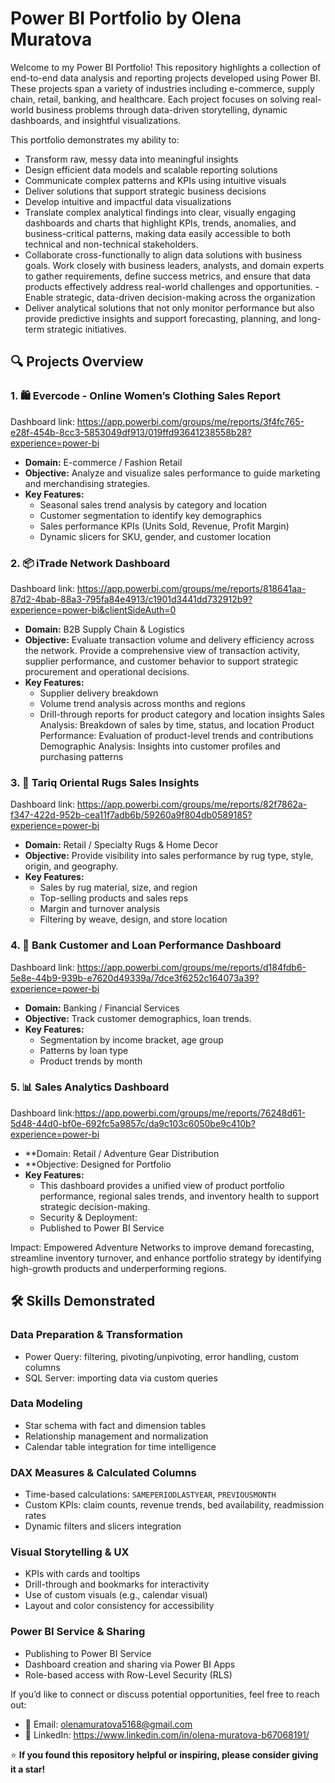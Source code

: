# Power BI Portfolio by Olena Muratova

Welcome to my Power BI Portfolio! This repository highlights a collection of end-to-end data analysis and reporting projects developed using Power BI. These projects span a variety of industries including e-commerce, supply chain, retail, banking, and healthcare. Each project focuses on solving real-world business problems through data-driven storytelling, dynamic dashboards, and insightful visualizations.

This portfolio demonstrates my ability to:
- Transform raw, messy data into meaningful insights
- Design efficient data models and scalable reporting solutions
- Communicate complex patterns and KPIs using intuitive visuals
- Deliver solutions that support strategic business decisions
- Develop intuitive and impactful data visualizations
- Translate complex analytical findings into clear, visually engaging dashboards and charts that highlight KPIs, trends, anomalies, and business-critical patterns, making data easily accessible to both technical and non-technical stakeholders.
- Collaborate cross-functionally to align data solutions with business goals. Work closely with business leaders, analysts, and domain experts to gather requirements, define success metrics, and ensure that data products effectively address real-world challenges and opportunities.
-Enable strategic, data-driven decision-making across the organization
- Deliver analytical solutions that not only monitor performance but also provide predictive insights and support forecasting, planning, and long-term strategic initiatives.



## 🔍 Projects Overview

### 1. 🛍️ Evercode - Online Women’s Clothing Sales Report
Dashboard link: https://app.powerbi.com/groups/me/reports/3f4fc765-e28f-454b-8cc3-5853049df913/019ffd93641238558b28?experience=power-bi
- **Domain:** E-commerce / Fashion Retail
- **Objective:** Analyze and visualize sales performance to guide marketing and merchandising strategies.
- **Key Features:**
  - Seasonal sales trend analysis by category and location
  - Customer segmentation to identify key demographics
  - Sales performance KPIs (Units Sold, Revenue, Profit Margin)
  - Dynamic slicers for SKU, gender, and customer location


### 2. 📦 iTrade Network Dashboard
Dashboard link: https://app.powerbi.com/groups/me/reports/818641aa-87d2-4bab-88a3-795fa84e4913/c1901d3441dd732912b9?experience=power-bi&clientSideAuth=0
- **Domain:** B2B Supply Chain & Logistics
- **Objective:** Evaluate transaction volume and delivery efficiency across the network. Provide a comprehensive view of transaction activity, supplier performance, and customer behavior to support strategic procurement and operational decisions.
- **Key Features:**
  - Supplier delivery breakdown
  - Volume trend analysis across months and regions
  - Drill-through reports for product category and location insights
Sales Analysis: Breakdown of sales by time, status, and location
Product Performance: Evaluation of product-level trends and contributions
Demographic Analysis: Insights into customer profiles and purchasing patterns

### 3. 🧺 Tariq Oriental Rugs Sales Insights
Dashboard link: https://app.powerbi.com/groups/me/reports/82f7862a-f347-422d-952b-cea11f7adb6b/59260a9f804db0589185?experience=power-bi
- **Domain:** Retail / Specialty Rugs & Home Decor
- **Objective:** Provide visibility into sales performance by rug type, style, origin, and geography.
- **Key Features:**
  - Sales by rug material, size, and region
  - Top-selling products and sales reps
  - Margin and turnover analysis
  - Filtering by weave, design, and store location


### 4. 🏦 Bank Customer and Loan Performance Dashboard
Dashboard link: https://app.powerbi.com/groups/me/reports/d184fdb6-5e8e-44b9-939b-e7620d49339a/7dce3f6252c164073a39?experience=power-bi
- **Domain:** Banking / Financial Services
- **Objective:** Track customer demographics, loan trends.
- **Key Features:**
  - Segmentation by income bracket, age group
  - Patterns by loan type
  - Product trends by month

### 5. 📊 Sales Analytics Dashboard
Dashboard link:https://app.powerbi.com/groups/me/reports/76248d61-5d48-44d0-bf0e-692fc5a9857c/da9c103c6050be9c410b?experience=power-bi
- **Domain: Retail / Adventure Gear Distribution
- **Objective: Designed for Portfolio
- **Key Features:** 
  - This dashboard provides a unified view of product portfolio performance, regional sales trends, and inventory health to support strategic decision-making.
  - Security & Deployment:
  - Published to Power BI Service


Impact: Empowered Adventure Networks to improve demand forecasting, streamline inventory turnover, and enhance portfolio strategy by identifying high-growth products and underperforming regions.

## 🛠️ Skills Demonstrated

### Data Preparation & Transformation
- Power Query: filtering, pivoting/unpivoting, error handling, custom columns
- SQL Server: importing data via custom queries

### Data Modeling
- Star schema with fact and dimension tables
- Relationship management and normalization
- Calendar table integration for time intelligence

### DAX Measures & Calculated Columns
- Time-based calculations: `SAMEPERIODLASTYEAR`, `PREVIOUSMONTH`
- Custom KPIs: claim counts, revenue trends, bed availability, readmission rates
- Dynamic filters and slicers integration

### Visual Storytelling & UX
- KPIs with cards and tooltips
- Drill-through and bookmarks for interactivity
- Use of custom visuals (e.g., calendar visual)
- Layout and color consistency for accessibility

### Power BI Service & Sharing
- Publishing to Power BI Service
- Dashboard creation and sharing via Power BI Apps
- Role-based access with Row-Level Security (RLS)

If you’d like to connect or discuss potential opportunities, feel free to reach out:

- 📧 Email: olenamuratova5168@gmail.com
- 💼 LinkedIn: https://www.linkedin.com/in/olena-muratova-b67068191/
  
⭐ **If you found this repository helpful or inspiring, please consider giving it a star!**

